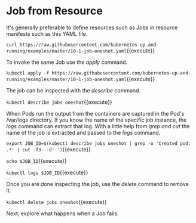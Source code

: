 # Job from Resource #

It's generally preferable to define resources such as Jobs in resource manifests such as this YAML file.  

`curl https://raw.githubusercontent.com/kubernetes-up-and-running/examples/master/10-1-job-oneshot.yaml`{{execute}}

To invoke the same Job use the _apply_ command.

`kubectl apply -f https://raw.githubusercontent.com/kubernetes-up-and-running/examples/master/10-1-job-oneshot.yaml`{{execute}}

The job can be inspected with the _describe_ command.

`kubectl describe jobs oneshot`{{execute}}

When Pods run the output from the containers are captured in the Pod's /var/logs directory. If you know the name of the specific job instance, the _logs_ command can extract that log. With a little help from _grep and cut_ the name of the job is extracted and passed to the _logs_ command.

`export JOB_ID=$(kubectl describe jobs oneshot | grep -o 'Created pod: .*' | cut -f3- -d' ')`{{execute}}

`echo $JOB_ID`{{execute}}

`kubectl logs $JOB_ID`{{execute}}

Once you are done inspecting the job, use the _delete_ command to remove it.

`kubectl delete jobs oneshot`{{execute}}

Next, explore what happens when a Job fails.